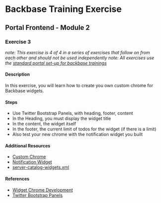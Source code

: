 # Backbase Training Exercise

## Portal Frontend - Module 2

### Exercise 3

_note: This exercise is 4 of 4 in a series of exercises that follow on from each other and should not be used independently_
_note: All exercises use the [standard portal set-up for backbase trainings](https://my.backbase.com/resources/how-to-guides/getting-your-first-launchpad-based-portal-set-up/)_

#### Description

In this exercise, you will learn how to create you own custom chrome for Backbase widgets.

#### Steps

 - Use Twitter Bootstrap Panels, with heading, footer, content
 - In the Heading, you must display the widget title
 - In the content, the widget itself
 - In the footer, the current limit of todos for the widget (if there is a limit)
 - Also test your new chrome with the notification widget you built

#### Additional Resources

 - [Custom Chrome](../../../html/chromes/custom-chrome.html)
 - [Notification Widget](../../../widgets/pf2e3-todo-widget)
 - [server-catalog-widgets.xml](../../../../../config-info/import/server-catalog-widgets.xml)

#### References

 - [Widget Chrome Development](https://my.backbase.com/resources/documentation/portal/5.5.1.0/devd_comp_wdgt_chrome.html)
 - [Twitter Bootstrap Panels](http://getbootstrap.com/components/#panels)
